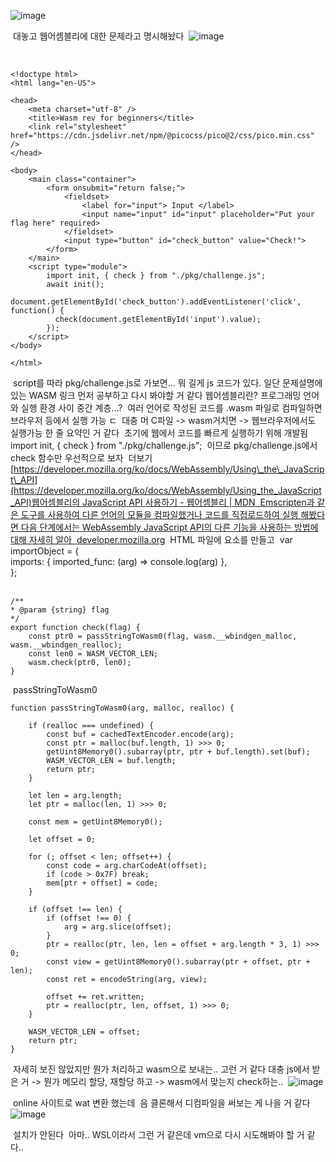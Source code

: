 ![image](https://github.com/user-attachments/assets/ac1b08e1-45ae-4b15-850d-b0686ba31be4)

​
대놓고 웹어셈블리에 대한 문제라고 명시해놨다 
​
![image](https://github.com/user-attachments/assets/834bdd62-6d7b-4fa8-a229-07016e47ed2c)

​
```
<!doctype html>
<html lang="en-US">
​
<head>
    <meta charset="utf-8" />
    <title>Wasm rev for beginners</title>
    <link rel="stylesheet" href="https://cdn.jsdelivr.net/npm/@picocss/pico@2/css/pico.min.css" />
</head>
​
<body>
    <main class="container">
        <form onsubmit="return false;">
            <fieldset>
                <label for="input"> Input </label>
                <input name="input" id="input" placeholder="Put your flag here" required>
            </fieldset>
            <input type="button" id="check_button" value="Check!">
        </form>
    </main>
    <script type="module">
        import init, { check } from "./pkg/challenge.js";
        await init();
        document.getElementById('check_button').addEventListener('click', function() {
          check(document.getElementById('input').value);
        });
    </script>
</body>
​
</html>
```
​
script를 따라 pkg/challenge.js로 가보면... 뭐 길게 js 코드가 있다. 
​
일단 문제설명에 있는 WASM 링크 먼저 공부하고 다시 봐야할 거 같다 
​
웹어셈블리란? 프로그래밍 언어와 실행 환경 사이 중간 계층...?
​
여러 언어로 작성된 코드를 .wasm 파일로 컴파일하면 브라우저 등에서 실행 가능 ㄷ
​
대충 머 C파일 -> wasm거치면 -> 웹브라우저에서도 실행가능 한 줄 요약인 거 같다 
​
초기에 웹에서 코드를 빠르게 실행하기 위해 개발됨 
​
import init, { check } from "./pkg/challenge.js";
​
이므로 pkg/challenge.js에서 check 함수만 우선적으로 보자 
​
더보기
​
[https://developer.mozilla.org/ko/docs/WebAssembly/Using\_the\_JavaScript\_API](https://developer.mozilla.org/ko/docs/WebAssembly/Using_the_JavaScript_API)
​
 [웹어셈블리의 JavaScript API 사용하기 - 웹어셈블리 | MDN
​
Emscripten과 같은 도구를 사용하여 다른 언어의 모듈을 컴파일했거나 코드를 직접로드하여 실행 해봤다면 다음 단계에서는 WebAssembly JavaScript API의 다른 기능을 사용하는 방법에 대해 자세히 알아
​
developer.mozilla.org](https://developer.mozilla.org/ko/docs/WebAssembly/Using_the_JavaScript_API)
​
HTML 파일에 <script></script>요소를 만들고 
​
var importObject = {  
  imports: { imported\_func: (arg) => console.log(arg) },  
};  
​
```
/**
* @param {string} flag
*/
export function check(flag) {
    const ptr0 = passStringToWasm0(flag, wasm.__wbindgen_malloc, wasm.__wbindgen_realloc);
    const len0 = WASM_VECTOR_LEN;
    wasm.check(ptr0, len0);
}
```
​
passStringToWasm0 
​
```
function passStringToWasm0(arg, malloc, realloc) {
​
    if (realloc === undefined) {
        const buf = cachedTextEncoder.encode(arg);
        const ptr = malloc(buf.length, 1) >>> 0;
        getUint8Memory0().subarray(ptr, ptr + buf.length).set(buf);
        WASM_VECTOR_LEN = buf.length;
        return ptr;
    }
​
    let len = arg.length;
    let ptr = malloc(len, 1) >>> 0;
​
    const mem = getUint8Memory0();
​
    let offset = 0;
​
    for (; offset < len; offset++) {
        const code = arg.charCodeAt(offset);
        if (code > 0x7F) break;
        mem[ptr + offset] = code;
    }
​
    if (offset !== len) {
        if (offset !== 0) {
            arg = arg.slice(offset);
        }
        ptr = realloc(ptr, len, len = offset + arg.length * 3, 1) >>> 0;
        const view = getUint8Memory0().subarray(ptr + offset, ptr + len);
        const ret = encodeString(arg, view);
​
        offset += ret.written;
        ptr = realloc(ptr, len, offset, 1) >>> 0;
    }
​
    WASM_VECTOR_LEN = offset;
    return ptr;
}
```
​
자세히 보진 않았지만 뭔가 처리하고 wasm으로 보내는.. 고런 거 같다 
​
대충 js에서 받은 거 -> 뭔가 메모리 할당, 재할당 하고 -> wasm에서 맞는지 check하는.. 
​
![image](https://github.com/user-attachments/assets/77cd5d49-936d-4749-90d1-a82968608ffb)

​
online 사이트로 wat 변환 했는데 
​
음 클론해서 디컴파일을 써보는 게 나을 거 같다 
​
![image](https://github.com/user-attachments/assets/100b7290-dcaa-496d-9683-99e6952b4608)

​
설치가 안된다 
​
아마.. WSL이라서 그런 거 같은데 vm으로 다시 시도해봐야 할 거 같다..
